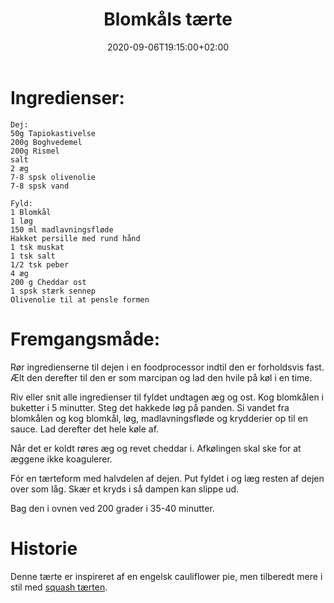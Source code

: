 ﻿---
title: "Blomkåls tærte"
date: 2020-09-06T19:15:00+02:00
draft: false
---
# Ingredienser:

	Dej:
	50g Tapiokastivelse
	200g Boghvedemel
	200g Rismel
	salt
	2 æg
	7-8 spsk olivenolie
	7-8 spsk vand

	Fyld:
	1 Blomkål
	1 løg
	150 ml madlavningsfløde
	Hakket persille med rund hånd
	1 tsk muskat
	1 tsk salt
	1/2 tsk peber
	4 æg
	200 g Cheddar ost
	1 spsk stærk sennep
	Olivenolie til at pensle formen

# Fremgangsmåde:

Rør ingredienserne til dejen i en foodprocessor indtil den er forholdsvis fast. Ælt den derefter til den er som marcipan og lad den hvile på køl i en time.

Riv eller snit alle ingredienser til fyldet undtagen æg og ost. Kog blomkålen i buketter i 5 minutter. Steg det hakkede løg på panden. Si vandet fra blomkålen og kog blomkål, løg, madlavningsfløde og krydderier op til en sauce. Lad derefter det hele køle af. 

Når det er koldt røres æg og revet cheddar i. Afkølingen skal ske for at æggene ikke koagulerer. 

Fór en tærteform med halvdelen af dejen. Put fyldet i og læg resten af dejen over som låg. Skær et kryds i så dampen kan slippe ud. 

Bag den i ovnen ved 200 grader i 35-40 minutter.

# Historie

Denne tærte er inspireret af en engelsk cauliflower pie, men tilberedt mere i stil med [squash tærten](../squashtaerte).